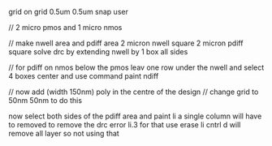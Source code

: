 grid on
grid 0.5um 0.5um
snap user

// 2 micro pmos and 1 micro nmos


// make nwell area and pdiff area 2 micron nwell square
2 micron pdiff square 
solve drc by extending nwell by 1 box all sides

// for pdiff on nmos below the pmos
leav one row under the nwell and select 4 boxes center and use command paint ndiff

// now add (width 150nm) poly in the centre of the design
// change grid to 50nm 50nm to do this


now select both sides of the pdiff area and paint li
a single column will have to removed to remove the drc error li.3
for that use erase li
cntrl d will remove all layer so not using that

